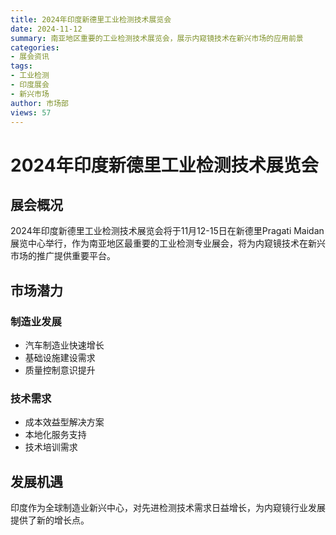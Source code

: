 ```yaml
---
title: 2024年印度新德里工业检测技术展览会
date: 2024-11-12
summary: 南亚地区重要的工业检测技术展览会，展示内窥镜技术在新兴市场的应用前景
categories:
- 展会资讯
tags:
- 工业检测
- 印度展会
- 新兴市场
author: 市场部
views: 57
---
```


# 2024年印度新德里工业检测技术展览会

## 展会概况

2024年印度新德里工业检测技术展览会将于11月12-15日在新德里Pragati Maidan展览中心举行，作为南亚地区最重要的工业检测专业展会，将为内窥镜技术在新兴市场的推广提供重要平台。

## 市场潜力

### 制造业发展
- 汽车制造业快速增长
- 基础设施建设需求
- 质量控制意识提升

### 技术需求
- 成本效益型解决方案
- 本地化服务支持
- 技术培训需求

## 发展机遇

印度作为全球制造业新兴中心，对先进检测技术需求日益增长，为内窥镜行业发展提供了新的增长点。
